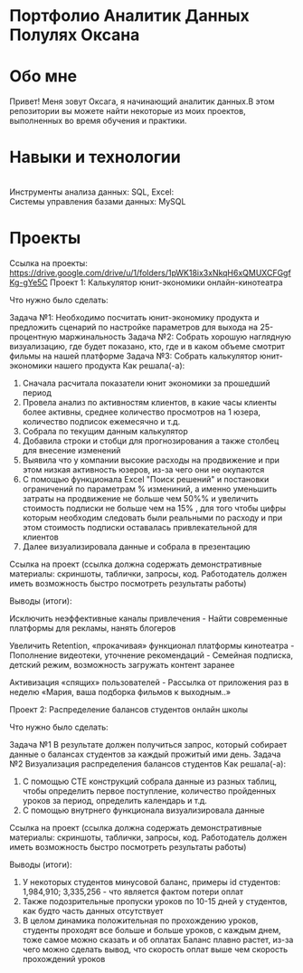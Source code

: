 # Портфолио Аналитик Данных Полулях Оксана
 
# Обо мне 
Привет! Меня зовут Оксага, я начинающий аналитик данных.В этом репозитории вы можете найти некоторые из моих проектов, выполненных во время обучения и практики.

# Навыки и технологии
<br> Инструменты анализа данных: SQL, Excel:
<br>Системы управления базами данных: MySQL

# Проекты
Ссылка на проекты: https://drive.google.com/drive/u/1/folders/1pWK18ix3xNkqH6xQMUXCFGgfKg-gYe5C 
Проект 1: Калькулятор юнит-экономики онлайн-кинотеатра

Что нужно было сделать:

Задача №1: Необходимо посчитать юнит-экономику продукта и предложить сценарий по настройке параметров для выхода на 25-процентную маржинальность
Задача №2: Собрать хорошую наглядную визуализацию, где будет показано, кто, где и в каком объеме смотрит фильмы на нашей платформе
Задача №3: Собрать калькулятор юнит-экономики нашего продукта
Как решала(-а): 
1. Сначала расчитала показатели юнит экономики за прошедший период
2. Провела анализ по активностям клиентов, в какие часы клиенты более активны, среднее количество просмотров на 1 юзера, количество подписок ежемесячно и т.д.
3. Собрала по текущим данным калькулятор
4. Добавила строки и стобци для прогнозирования а также столбец для внесение изменений
5. Выявила что у компании высокие расходы на продвижение и при этом низкая активность юзеров, из-за чего они не окупаются
6. С помощью функционала Excel "Поиск решений" и постановки ограничений по параметрам % измениний, а именно уменьшить затраты на продвижение не больше чем 50%% и увеличить стоимость подписки не больше чем на 15% , для того чтобы цифры которым необходим следовать были реальными по расходу и при этом стоимость подписки оставалась привлекательной для клиентов
7. Далее визуализировала данные и собрала в презентацию

Ссылка на проект (ссылка должна содержать демонстративные материалы: скриншоты, таблички, запросы, код. Работодатель должен иметь возможность быстро посмотреть результаты работы)

Выводы (итоги):

Исключить неэффективные каналы привлечения - Найти современные платформы для рекламы, нанять блогеров

Увеличить Retention, «прокачивая» функционал платформы кинотеатра - Пополнение видеотеки, уточнение рекомендаций - Семейная подписка, детский режим, возможность загружать контент заранее

Активизация «спящих» пользователей - Рассылка от приложения раз в неделю «Мария, ваша подборка фильмов к выходным..»


Проект 2: Распределение балансов студентов онлайн школы

Что нужно было сделать:

Задача №1 В результате должен получиться запрос, который собирает данные о балансах студентов за каждый прожитый ими день.
Задача №2 Визуализация распределения балансов студентов
Как решала(-а): 

1. С помощью CTE конструкций собрала данные из разных таблиц, чтобы определить первое поступление, количество пройденных уроков за период, определить календарь и т.д.
2. С помощью внутрнего функционала визуализировала данные

Ссылка на проект (ссылка должна содержать демонстративные материалы: скриншоты, таблички, запросы, код. Работодатель должен иметь возможность быстро посмотреть результаты работы)

Выводы (итоги):

1. У некоторых студентов минусовой баланс, примеры id студентов: 1,984,910; 3,335,256 - что является фактом потери оплат
2. Также подозрительные пропуски уроков по 10-15 дней у студентов, как будто часть данных отсутствует
3. В целом динамика положительная по прохождению уроков, студенты проходят все больше и больше уроков, с каждым днем, тоже самое можно сказать и об оплатах
Баланс плавно растет, из-за чего можно сделать вывод, что скорость оплат выше чем скорость прохождений уроков



